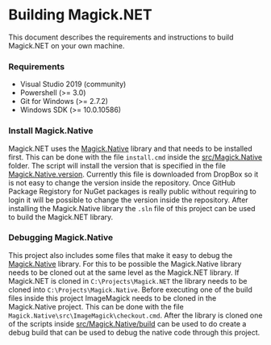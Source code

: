 # Building Magick.NET

This document describes the requirements and instructions to build Magick.NET on your own machine.

### Requirements

- Visual Studio 2019 (community)
- Powershell (>= 3.0)
- Git for Windows (>= 2.7.2)
- Windows SDK (>= 10.0.10586)

### Install Magick.Native

Magick.NET uses the [Magick.Native](https://github.com/dlemstra/Magick.Native) library and that needs to be installed first. This can be done
with the file `install.cmd` inside the [src/Magick.Native](src/Magick.Native) folder. The script will install the version that is specified in
the file [Magick.Native.version](src/Magick.Native/Magick.Native.version). Currently this file is downloaded from DropBox so it is not easy to
change the version inside the repository. Once GitHub Package Registory for NuGet packages is really public without requiring to login it will
be possible to change the version inside the repository. After installing the Magick.Native library the `.sln` file of this project can be used
to build the Magick.NET library.

### Debugging Magick.Native

This project also includes some files that make it easy to debug the [Magick.Native](https://github.com/dlemstra/Magick.Native) library.
For this to be possible the Magick.Native library needs to be cloned out at the same level as the Magick.NET library. If Magick.NET is cloned in
`C:\Projects\Magick.NET` the library needs to be cloned into `C:\Projects\Magick.Native`. Before executing one of the  build files inside this project
ImageMagick needs to be cloned in the Magick.Native project. This can be done with the file `Magick.Native\src\ImageMagick\checkout.cmd`.
After the library is cloned one of the scripts inside [src/Magick.Native/build](src/Magick.Native/build) can be used to do create a debug build
that can be used to debug the native code through this project.